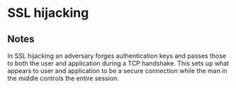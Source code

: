 # SSL hijacking

## Notes
In SSL hijacking an adversary forges authentication keys and passes those to both the user and application during a 
TCP handshake. This sets up what appears to user and application to be a secure connection while the man in the 
middle controls the entire session. 
